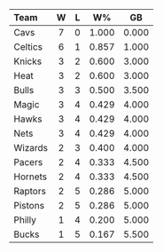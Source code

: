 | Team                             |  W  |  L  |  W%   |  GB   |
|:---------------------------------|:---:|:---:|:-----:|:-----:|
| [](/r/clevelandcavs) Cavs        |  7  |  0  | 1.000 | 0.000 |
| [](/r/bostonceltics) Celtics     |  6  |  1  | 0.857 | 1.000 |
| [](/r/nyknicks) Knicks           |  3  |  2  | 0.600 | 3.000 |
| [](/r/heat) Heat                 |  3  |  2  | 0.600 | 3.000 |
| [](/r/chicagobulls) Bulls        |  3  |  3  | 0.500 | 3.500 |
| [](/r/orlandomagic) Magic        |  3  |  4  | 0.429 | 4.000 |
| [](/r/atlantahawks) Hawks        |  3  |  4  | 0.429 | 4.000 |
| [](/r/gonets) Nets               |  3  |  4  | 0.429 | 4.000 |
| [](/r/washingtonwizards) Wizards |  2  |  3  | 0.400 | 4.000 |
| [](/r/pacers) Pacers             |  2  |  4  | 0.333 | 4.500 |
| [](/r/charlottehornets) Hornets  |  2  |  4  | 0.333 | 4.500 |
| [](/r/torontoraptors) Raptors    |  2  |  5  | 0.286 | 5.000 |
| [](/r/detroitpistons) Pistons    |  2  |  5  | 0.286 | 5.000 |
| [](/r/sixers) Philly             |  1  |  4  | 0.200 | 5.000 |
| [](/r/mkebucks) Bucks            |  1  |  5  | 0.167 | 5.500 |